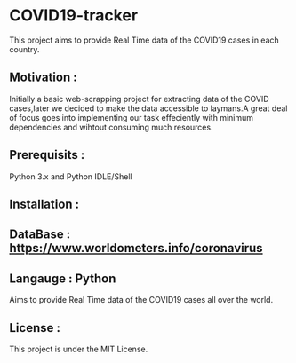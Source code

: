 # COVID19-tracker

This project aims to provide Real Time data of the COVID19 cases in each country.

## Motivation : 

Initially a basic web-scrapping project for extracting data of the COVID cases,later we decided to make the data accessible to laymans.A great deal of focus goes into implementing our task effeciently with minimum dependencies and wihtout consuming much resources.

## Prerequisits :

Python 3.x and Python IDLE/Shell 

## Installation :



## DataBase : https://www.worldometers.info/coronavirus

## Langauge : Python

Aims to provide Real Time data of the COVID19 cases all over the world.

## License :

This project is under the MIT License.
